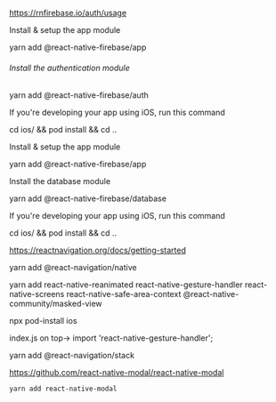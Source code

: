https://rnfirebase.io/auth/usage

Install & setup the app module

yarn add @react-native-firebase/app

###### Install the authentication module

yarn add @react-native-firebase/auth

If you're developing your app using iOS, run this command

cd ios/ && pod install && cd ..

Install & setup the app module

yarn add @react-native-firebase/app

Install the database module

yarn add @react-native-firebase/database

If you're developing your app using iOS, run this command

cd ios/ && pod install && cd ..

https://reactnavigation.org/docs/getting-started

yarn add @react-navigation/native

yarn add react-native-reanimated react-native-gesture-handler react-native-screens react-native-safe-area-context @react-native-community/masked-view

npx pod-install ios

index.js on top-> import 'react-native-gesture-handler';

yarn add @react-navigation/stack

https://github.com/react-native-modal/react-native-modal

`yarn add react-native-modal`
